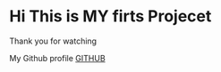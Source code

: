 # Hi This is MY firts Projecet

Thank you for watching
 
 My Github profile [GITHUB](https://github.com/EgamnazarovJasurbek)